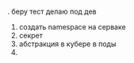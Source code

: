 .  беру тест делаю под дев 
1. создать namespace на серваке
2. секрет
3. абстракция в кубере в поды
4. 